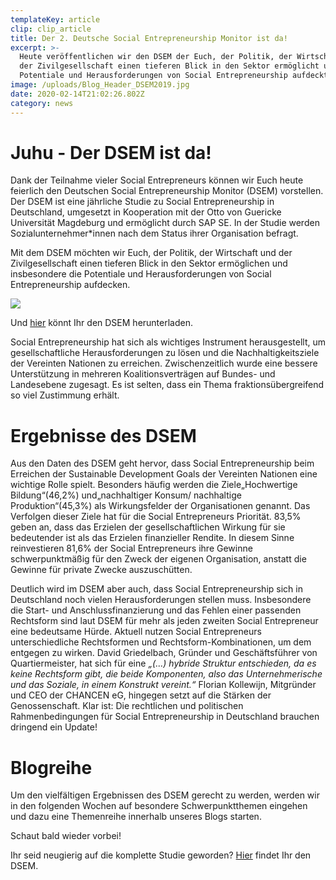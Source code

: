 ```yaml
---
templateKey: article
clip: clip_article
title: Der 2. Deutsche Social Entrepreneurship Monitor ist da!
excerpt: >-
  Heute veröffentlichen wir den DSEM der Euch, der Politik, der Wirtschaft und
  der Zivilgesellschaft einen tieferen Blick in den Sektor ermöglicht und die
  Potentiale und Herausforderungen von Social Entrepreneurship aufdeckt.
image: /uploads/Blog_Header_DSEM2019.jpg
date: 2020-02-14T21:02:26.802Z
category: news
---
```

# Juhu - Der DSEM ist da!

Dank der Teilnahme vieler Social Entrepreneurs können wir Euch heute feierlich den Deutschen Social Entrepreneurship Monitor (DSEM) vorstellen. Der DSEM ist eine jährliche Studie zu Social Entrepreneurship in Deutschland, umgesetzt in Kooperation mit der Otto von Guericke Universität Magdeburg und ermöglicht durch SAP SE. In der Studie werden Sozialunternehmer*innen nach dem Status ihrer Organisation befragt.

Mit dem DSEM möchten wir Euch, der Politik, der Wirtschaft und der Zivilgesellschaft einen tieferen Blick in den Sektor ermöglichen und insbesondere die Potentiale und Herausforderungen von Social Entrepreneurship aufdecken.

![](/uploads/Blog_BildA_DSEM2019.jpg)

Und [hier](http://bit.ly/DSEM2019) könnt Ihr den DSEM herunterladen.

Social Entrepreneurship hat sich als wichtiges Instrument herausgestellt, um gesellschaftliche Herausforderungen zu lösen und die Nachhaltigkeitsziele der Vereinten Nationen zu erreichen. Zwischenzeitlich wurde eine bessere Unterstützung in mehreren Koalitionsverträgen auf Bundes- und Landesebene zugesagt. Es ist selten, dass ein Thema fraktionsübergreifend so viel Zustimmung erhält.

# Ergebnisse des DSEM

Aus den Daten des DSEM geht hervor, dass Social Entrepreneurship beim Erreichen der Sustainable Development Goals der Vereinten Nationen eine wichtige Rolle spielt. Besonders häufig werden die Ziele„Hochwertige Bildung“(46,2%) und„nachhaltiger Konsum/ nachhaltige Produktion“(45,3%) als Wirkungsfelder der Organisationen genannt. Das Verfolgen dieser Ziele hat für die Social Entrepreneurs Priorität. 83,5% geben an, dass das Erzielen der gesellschaftlichen Wirkung für sie bedeutender ist als das Erzielen finanzieller Rendite. In diesem Sinne reinvestieren 81,6% der Social Entrepreneurs ihre Gewinne schwerpunktmäßig für den Zweck der eigenen Organisation, anstatt die Gewinne für private Zwecke auszuschütten.

Deutlich wird im DSEM aber auch, dass Social Entrepreneurship sich in Deutschland noch vielen Herausforderungen stellen muss. Insbesondere die Start- und Anschlussfinanzierung und das Fehlen einer passenden Rechtsform sind laut DSEM für mehr als jeden zweiten Social Entrepreneur eine bedeutsame Hürde. Aktuell nutzen Social Entrepreneurs unterschiedliche Rechtsformen und Rechtsform-Kombinationen, um dem entgegen zu wirken. David Griedelbach, Gründer und Geschäftsführer von Quartiermeister, hat sich für eine *„(…) hybride Struktur entschieden, da es keine Rechtsform gibt, die beide Komponenten, also das Unternehmerische und das Soziale, in einem Konstrukt vereint.“* Florian Kollewijn, Mitgründer und CEO der CHANCEN eG, hingegen setzt auf die Stärken der Genossenschaft. Klar ist: Die rechtlichen und politischen Rahmenbedingungen für Social Entrepreneurship in Deutschland brauchen dringend ein Update!

# Blogreihe

Um den vielfältigen Ergebnissen des DSEM gerecht zu werden, werden wir in den folgenden Wochen auf besondere Schwerpunktthemen eingehen und dazu eine Themenreihe innerhalb unseres Blogs starten.

Schaut bald wieder vorbei!

Ihr seid neugierig auf die komplette Studie geworden? [Hier](http://bit.ly/DSEM2019) findet Ihr den DSEM.
